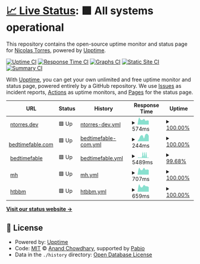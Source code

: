 # [📈 Live Status](https://ntgussoni.github.io/mn-test): <!--live status--> **🟩 All systems operational**

This repository contains the open-source uptime monitor and status page for [Nicolas Torres](https://ntgussoni.github.io/mn-test), powered by [Upptime](https://github.com/upptime/upptime).

[![Uptime CI](https://github.com/ntgussoni/mn-test/workflows/Uptime%20CI/badge.svg)](https://github.com/ntgussoni/mn-test/actions?query=workflow%3A%22Uptime+CI%22)
[![Response Time CI](https://github.com/ntgussoni/mn-test/workflows/Response%20Time%20CI/badge.svg)](https://github.com/ntgussoni/mn-test/actions?query=workflow%3A%22Response+Time+CI%22)
[![Graphs CI](https://github.com/ntgussoni/mn-test/workflows/Graphs%20CI/badge.svg)](https://github.com/ntgussoni/mn-test/actions?query=workflow%3A%22Graphs+CI%22)
[![Static Site CI](https://github.com/ntgussoni/mn-test/workflows/Static%20Site%20CI/badge.svg)](https://github.com/ntgussoni/mn-test/actions?query=workflow%3A%22Static+Site+CI%22)
[![Summary CI](https://github.com/ntgussoni/mn-test/workflows/Summary%20CI/badge.svg)](https://github.com/ntgussoni/mn-test/actions?query=workflow%3A%22Summary+CI%22)

With [Upptime](https://upptime.js.org), you can get your own unlimited and free uptime monitor and status page, powered entirely by a GitHub repository. We use [Issues](https://github.com/ntgussoni/mn-test/issues) as incident reports, [Actions](https://github.com/ntgussoni/mn-test/actions) as uptime monitors, and [Pages](https://ntgussoni.github.io/mn-test) for the status page.

<!--start: status pages-->
<!-- This summary is generated by Upptime (https://github.com/upptime/upptime) -->
<!-- Do not edit this manually, your changes will be overwritten -->
<!-- prettier-ignore -->
| URL | Status | History | Response Time | Uptime |
| --- | ------ | ------- | ------------- | ------ |
| <img alt="" src="https://icons.duckduckgo.com/ip3/ntorres.dev.ico" height="13"> [ntorres.dev](https://ntorres.dev) | 🟩 Up | [ntorres-dev.yml](https://github.com/ntgussoni/mn-test/commits/HEAD/history/ntorres-dev.yml) | <details><summary><img alt="Response time graph" src="./graphs/ntorres-dev/response-time-week.png" height="20"> 574ms</summary><br><a href="https://ntgussoni.github.io/mn-test/history/ntorres-dev"><img alt="Response time 628" src="https://img.shields.io/endpoint?url=https%3A%2F%2Fraw.githubusercontent.com%2Fntgussoni%2Fmn-test%2FHEAD%2Fapi%2Fntorres-dev%2Fresponse-time.json"></a><br><a href="https://ntgussoni.github.io/mn-test/history/ntorres-dev"><img alt="24-hour response time 454" src="https://img.shields.io/endpoint?url=https%3A%2F%2Fraw.githubusercontent.com%2Fntgussoni%2Fmn-test%2FHEAD%2Fapi%2Fntorres-dev%2Fresponse-time-day.json"></a><br><a href="https://ntgussoni.github.io/mn-test/history/ntorres-dev"><img alt="7-day response time 574" src="https://img.shields.io/endpoint?url=https%3A%2F%2Fraw.githubusercontent.com%2Fntgussoni%2Fmn-test%2FHEAD%2Fapi%2Fntorres-dev%2Fresponse-time-week.json"></a><br><a href="https://ntgussoni.github.io/mn-test/history/ntorres-dev"><img alt="30-day response time 625" src="https://img.shields.io/endpoint?url=https%3A%2F%2Fraw.githubusercontent.com%2Fntgussoni%2Fmn-test%2FHEAD%2Fapi%2Fntorres-dev%2Fresponse-time-month.json"></a><br><a href="https://ntgussoni.github.io/mn-test/history/ntorres-dev"><img alt="1-year response time 628" src="https://img.shields.io/endpoint?url=https%3A%2F%2Fraw.githubusercontent.com%2Fntgussoni%2Fmn-test%2FHEAD%2Fapi%2Fntorres-dev%2Fresponse-time-year.json"></a></details> | <details><summary><a href="https://ntgussoni.github.io/mn-test/history/ntorres-dev">100.00%</a></summary><a href="https://ntgussoni.github.io/mn-test/history/ntorres-dev"><img alt="All-time uptime 99.67%" src="https://img.shields.io/endpoint?url=https%3A%2F%2Fraw.githubusercontent.com%2Fntgussoni%2Fmn-test%2FHEAD%2Fapi%2Fntorres-dev%2Fuptime.json"></a><br><a href="https://ntgussoni.github.io/mn-test/history/ntorres-dev"><img alt="24-hour uptime 100.00%" src="https://img.shields.io/endpoint?url=https%3A%2F%2Fraw.githubusercontent.com%2Fntgussoni%2Fmn-test%2FHEAD%2Fapi%2Fntorres-dev%2Fuptime-day.json"></a><br><a href="https://ntgussoni.github.io/mn-test/history/ntorres-dev"><img alt="7-day uptime 100.00%" src="https://img.shields.io/endpoint?url=https%3A%2F%2Fraw.githubusercontent.com%2Fntgussoni%2Fmn-test%2FHEAD%2Fapi%2Fntorres-dev%2Fuptime-week.json"></a><br><a href="https://ntgussoni.github.io/mn-test/history/ntorres-dev"><img alt="30-day uptime 100.00%" src="https://img.shields.io/endpoint?url=https%3A%2F%2Fraw.githubusercontent.com%2Fntgussoni%2Fmn-test%2FHEAD%2Fapi%2Fntorres-dev%2Fuptime-month.json"></a><br><a href="https://ntgussoni.github.io/mn-test/history/ntorres-dev"><img alt="1-year uptime 99.67%" src="https://img.shields.io/endpoint?url=https%3A%2F%2Fraw.githubusercontent.com%2Fntgussoni%2Fmn-test%2FHEAD%2Fapi%2Fntorres-dev%2Fuptime-year.json"></a></details>
| <img alt="" src="https://icons.duckduckgo.com/ip3/bedtimefable.com.ico" height="13"> [bedtimefable.com](https://bedtimefable.com) | 🟩 Up | [bedtimefable-com.yml](https://github.com/ntgussoni/mn-test/commits/HEAD/history/bedtimefable-com.yml) | <details><summary><img alt="Response time graph" src="./graphs/bedtimefable-com/response-time-week.png" height="20"> 244ms</summary><br><a href="https://ntgussoni.github.io/mn-test/history/bedtimefable-com"><img alt="Response time 273" src="https://img.shields.io/endpoint?url=https%3A%2F%2Fraw.githubusercontent.com%2Fntgussoni%2Fmn-test%2FHEAD%2Fapi%2Fbedtimefable-com%2Fresponse-time.json"></a><br><a href="https://ntgussoni.github.io/mn-test/history/bedtimefable-com"><img alt="24-hour response time 254" src="https://img.shields.io/endpoint?url=https%3A%2F%2Fraw.githubusercontent.com%2Fntgussoni%2Fmn-test%2FHEAD%2Fapi%2Fbedtimefable-com%2Fresponse-time-day.json"></a><br><a href="https://ntgussoni.github.io/mn-test/history/bedtimefable-com"><img alt="7-day response time 244" src="https://img.shields.io/endpoint?url=https%3A%2F%2Fraw.githubusercontent.com%2Fntgussoni%2Fmn-test%2FHEAD%2Fapi%2Fbedtimefable-com%2Fresponse-time-week.json"></a><br><a href="https://ntgussoni.github.io/mn-test/history/bedtimefable-com"><img alt="30-day response time 337" src="https://img.shields.io/endpoint?url=https%3A%2F%2Fraw.githubusercontent.com%2Fntgussoni%2Fmn-test%2FHEAD%2Fapi%2Fbedtimefable-com%2Fresponse-time-month.json"></a><br><a href="https://ntgussoni.github.io/mn-test/history/bedtimefable-com"><img alt="1-year response time 273" src="https://img.shields.io/endpoint?url=https%3A%2F%2Fraw.githubusercontent.com%2Fntgussoni%2Fmn-test%2FHEAD%2Fapi%2Fbedtimefable-com%2Fresponse-time-year.json"></a></details> | <details><summary><a href="https://ntgussoni.github.io/mn-test/history/bedtimefable-com">100.00%</a></summary><a href="https://ntgussoni.github.io/mn-test/history/bedtimefable-com"><img alt="All-time uptime 99.73%" src="https://img.shields.io/endpoint?url=https%3A%2F%2Fraw.githubusercontent.com%2Fntgussoni%2Fmn-test%2FHEAD%2Fapi%2Fbedtimefable-com%2Fuptime.json"></a><br><a href="https://ntgussoni.github.io/mn-test/history/bedtimefable-com"><img alt="24-hour uptime 100.00%" src="https://img.shields.io/endpoint?url=https%3A%2F%2Fraw.githubusercontent.com%2Fntgussoni%2Fmn-test%2FHEAD%2Fapi%2Fbedtimefable-com%2Fuptime-day.json"></a><br><a href="https://ntgussoni.github.io/mn-test/history/bedtimefable-com"><img alt="7-day uptime 100.00%" src="https://img.shields.io/endpoint?url=https%3A%2F%2Fraw.githubusercontent.com%2Fntgussoni%2Fmn-test%2FHEAD%2Fapi%2Fbedtimefable-com%2Fuptime-week.json"></a><br><a href="https://ntgussoni.github.io/mn-test/history/bedtimefable-com"><img alt="30-day uptime 100.00%" src="https://img.shields.io/endpoint?url=https%3A%2F%2Fraw.githubusercontent.com%2Fntgussoni%2Fmn-test%2FHEAD%2Fapi%2Fbedtimefable-com%2Fuptime-month.json"></a><br><a href="https://ntgussoni.github.io/mn-test/history/bedtimefable-com"><img alt="1-year uptime 99.73%" src="https://img.shields.io/endpoint?url=https%3A%2F%2Fraw.githubusercontent.com%2Fntgussoni%2Fmn-test%2FHEAD%2Fapi%2Fbedtimefable-com%2Fuptime-year.json"></a></details>
| <img alt="" src="https://icons.duckduckgo.com/ip3/bedtimefable.ai.ico" height="13"> [bedtimefable](https://bedtimefable.ai) | 🟩 Up | [bedtimefable.yml](https://github.com/ntgussoni/mn-test/commits/HEAD/history/bedtimefable.yml) | <details><summary><img alt="Response time graph" src="./graphs/bedtimefable/response-time-week.png" height="20"> 5489ms</summary><br><a href="https://ntgussoni.github.io/mn-test/history/bedtimefable"><img alt="Response time 1454" src="https://img.shields.io/endpoint?url=https%3A%2F%2Fraw.githubusercontent.com%2Fntgussoni%2Fmn-test%2FHEAD%2Fapi%2Fbedtimefable%2Fresponse-time.json"></a><br><a href="https://ntgussoni.github.io/mn-test/history/bedtimefable"><img alt="24-hour response time 942" src="https://img.shields.io/endpoint?url=https%3A%2F%2Fraw.githubusercontent.com%2Fntgussoni%2Fmn-test%2FHEAD%2Fapi%2Fbedtimefable%2Fresponse-time-day.json"></a><br><a href="https://ntgussoni.github.io/mn-test/history/bedtimefable"><img alt="7-day response time 5489" src="https://img.shields.io/endpoint?url=https%3A%2F%2Fraw.githubusercontent.com%2Fntgussoni%2Fmn-test%2FHEAD%2Fapi%2Fbedtimefable%2Fresponse-time-week.json"></a><br><a href="https://ntgussoni.github.io/mn-test/history/bedtimefable"><img alt="30-day response time 2697" src="https://img.shields.io/endpoint?url=https%3A%2F%2Fraw.githubusercontent.com%2Fntgussoni%2Fmn-test%2FHEAD%2Fapi%2Fbedtimefable%2Fresponse-time-month.json"></a><br><a href="https://ntgussoni.github.io/mn-test/history/bedtimefable"><img alt="1-year response time 1454" src="https://img.shields.io/endpoint?url=https%3A%2F%2Fraw.githubusercontent.com%2Fntgussoni%2Fmn-test%2FHEAD%2Fapi%2Fbedtimefable%2Fresponse-time-year.json"></a></details> | <details><summary><a href="https://ntgussoni.github.io/mn-test/history/bedtimefable">99.68%</a></summary><a href="https://ntgussoni.github.io/mn-test/history/bedtimefable"><img alt="All-time uptime 99.69%" src="https://img.shields.io/endpoint?url=https%3A%2F%2Fraw.githubusercontent.com%2Fntgussoni%2Fmn-test%2FHEAD%2Fapi%2Fbedtimefable%2Fuptime.json"></a><br><a href="https://ntgussoni.github.io/mn-test/history/bedtimefable"><img alt="24-hour uptime 100.00%" src="https://img.shields.io/endpoint?url=https%3A%2F%2Fraw.githubusercontent.com%2Fntgussoni%2Fmn-test%2FHEAD%2Fapi%2Fbedtimefable%2Fuptime-day.json"></a><br><a href="https://ntgussoni.github.io/mn-test/history/bedtimefable"><img alt="7-day uptime 99.68%" src="https://img.shields.io/endpoint?url=https%3A%2F%2Fraw.githubusercontent.com%2Fntgussoni%2Fmn-test%2FHEAD%2Fapi%2Fbedtimefable%2Fuptime-week.json"></a><br><a href="https://ntgussoni.github.io/mn-test/history/bedtimefable"><img alt="30-day uptime 99.93%" src="https://img.shields.io/endpoint?url=https%3A%2F%2Fraw.githubusercontent.com%2Fntgussoni%2Fmn-test%2FHEAD%2Fapi%2Fbedtimefable%2Fuptime-month.json"></a><br><a href="https://ntgussoni.github.io/mn-test/history/bedtimefable"><img alt="1-year uptime 99.69%" src="https://img.shields.io/endpoint?url=https%3A%2F%2Fraw.githubusercontent.com%2Fntgussoni%2Fmn-test%2FHEAD%2Fapi%2Fbedtimefable%2Fuptime-year.json"></a></details>
| <img alt="" src="https://icons.duckduckgo.com/ip3/www.maidofhonorspeech.net.ico" height="13"> [mh](https://www.maidofhonorspeech.net) | 🟩 Up | [mh.yml](https://github.com/ntgussoni/mn-test/commits/HEAD/history/mh.yml) | <details><summary><img alt="Response time graph" src="./graphs/mh/response-time-week.png" height="20"> 707ms</summary><br><a href="https://ntgussoni.github.io/mn-test/history/mh"><img alt="Response time 677" src="https://img.shields.io/endpoint?url=https%3A%2F%2Fraw.githubusercontent.com%2Fntgussoni%2Fmn-test%2FHEAD%2Fapi%2Fmh%2Fresponse-time.json"></a><br><a href="https://ntgussoni.github.io/mn-test/history/mh"><img alt="24-hour response time 606" src="https://img.shields.io/endpoint?url=https%3A%2F%2Fraw.githubusercontent.com%2Fntgussoni%2Fmn-test%2FHEAD%2Fapi%2Fmh%2Fresponse-time-day.json"></a><br><a href="https://ntgussoni.github.io/mn-test/history/mh"><img alt="7-day response time 707" src="https://img.shields.io/endpoint?url=https%3A%2F%2Fraw.githubusercontent.com%2Fntgussoni%2Fmn-test%2FHEAD%2Fapi%2Fmh%2Fresponse-time-week.json"></a><br><a href="https://ntgussoni.github.io/mn-test/history/mh"><img alt="30-day response time 698" src="https://img.shields.io/endpoint?url=https%3A%2F%2Fraw.githubusercontent.com%2Fntgussoni%2Fmn-test%2FHEAD%2Fapi%2Fmh%2Fresponse-time-month.json"></a><br><a href="https://ntgussoni.github.io/mn-test/history/mh"><img alt="1-year response time 677" src="https://img.shields.io/endpoint?url=https%3A%2F%2Fraw.githubusercontent.com%2Fntgussoni%2Fmn-test%2FHEAD%2Fapi%2Fmh%2Fresponse-time-year.json"></a></details> | <details><summary><a href="https://ntgussoni.github.io/mn-test/history/mh">100.00%</a></summary><a href="https://ntgussoni.github.io/mn-test/history/mh"><img alt="All-time uptime 99.97%" src="https://img.shields.io/endpoint?url=https%3A%2F%2Fraw.githubusercontent.com%2Fntgussoni%2Fmn-test%2FHEAD%2Fapi%2Fmh%2Fuptime.json"></a><br><a href="https://ntgussoni.github.io/mn-test/history/mh"><img alt="24-hour uptime 100.00%" src="https://img.shields.io/endpoint?url=https%3A%2F%2Fraw.githubusercontent.com%2Fntgussoni%2Fmn-test%2FHEAD%2Fapi%2Fmh%2Fuptime-day.json"></a><br><a href="https://ntgussoni.github.io/mn-test/history/mh"><img alt="7-day uptime 100.00%" src="https://img.shields.io/endpoint?url=https%3A%2F%2Fraw.githubusercontent.com%2Fntgussoni%2Fmn-test%2FHEAD%2Fapi%2Fmh%2Fuptime-week.json"></a><br><a href="https://ntgussoni.github.io/mn-test/history/mh"><img alt="30-day uptime 100.00%" src="https://img.shields.io/endpoint?url=https%3A%2F%2Fraw.githubusercontent.com%2Fntgussoni%2Fmn-test%2FHEAD%2Fapi%2Fmh%2Fuptime-month.json"></a><br><a href="https://ntgussoni.github.io/mn-test/history/mh"><img alt="1-year uptime 99.97%" src="https://img.shields.io/endpoint?url=https%3A%2F%2Fraw.githubusercontent.com%2Fntgussoni%2Fmn-test%2FHEAD%2Fapi%2Fmh%2Fuptime-year.json"></a></details>
| <img alt="" src="https://icons.duckduckgo.com/ip3/www.howtobebestman.com.ico" height="13"> [htbbm](https://www.howtobebestman.com) | 🟩 Up | [htbbm.yml](https://github.com/ntgussoni/mn-test/commits/HEAD/history/htbbm.yml) | <details><summary><img alt="Response time graph" src="./graphs/htbbm/response-time-week.png" height="20"> 659ms</summary><br><a href="https://ntgussoni.github.io/mn-test/history/htbbm"><img alt="Response time 666" src="https://img.shields.io/endpoint?url=https%3A%2F%2Fraw.githubusercontent.com%2Fntgussoni%2Fmn-test%2FHEAD%2Fapi%2Fhtbbm%2Fresponse-time.json"></a><br><a href="https://ntgussoni.github.io/mn-test/history/htbbm"><img alt="24-hour response time 544" src="https://img.shields.io/endpoint?url=https%3A%2F%2Fraw.githubusercontent.com%2Fntgussoni%2Fmn-test%2FHEAD%2Fapi%2Fhtbbm%2Fresponse-time-day.json"></a><br><a href="https://ntgussoni.github.io/mn-test/history/htbbm"><img alt="7-day response time 659" src="https://img.shields.io/endpoint?url=https%3A%2F%2Fraw.githubusercontent.com%2Fntgussoni%2Fmn-test%2FHEAD%2Fapi%2Fhtbbm%2Fresponse-time-week.json"></a><br><a href="https://ntgussoni.github.io/mn-test/history/htbbm"><img alt="30-day response time 681" src="https://img.shields.io/endpoint?url=https%3A%2F%2Fraw.githubusercontent.com%2Fntgussoni%2Fmn-test%2FHEAD%2Fapi%2Fhtbbm%2Fresponse-time-month.json"></a><br><a href="https://ntgussoni.github.io/mn-test/history/htbbm"><img alt="1-year response time 666" src="https://img.shields.io/endpoint?url=https%3A%2F%2Fraw.githubusercontent.com%2Fntgussoni%2Fmn-test%2FHEAD%2Fapi%2Fhtbbm%2Fresponse-time-year.json"></a></details> | <details><summary><a href="https://ntgussoni.github.io/mn-test/history/htbbm">100.00%</a></summary><a href="https://ntgussoni.github.io/mn-test/history/htbbm"><img alt="All-time uptime 99.96%" src="https://img.shields.io/endpoint?url=https%3A%2F%2Fraw.githubusercontent.com%2Fntgussoni%2Fmn-test%2FHEAD%2Fapi%2Fhtbbm%2Fuptime.json"></a><br><a href="https://ntgussoni.github.io/mn-test/history/htbbm"><img alt="24-hour uptime 100.00%" src="https://img.shields.io/endpoint?url=https%3A%2F%2Fraw.githubusercontent.com%2Fntgussoni%2Fmn-test%2FHEAD%2Fapi%2Fhtbbm%2Fuptime-day.json"></a><br><a href="https://ntgussoni.github.io/mn-test/history/htbbm"><img alt="7-day uptime 100.00%" src="https://img.shields.io/endpoint?url=https%3A%2F%2Fraw.githubusercontent.com%2Fntgussoni%2Fmn-test%2FHEAD%2Fapi%2Fhtbbm%2Fuptime-week.json"></a><br><a href="https://ntgussoni.github.io/mn-test/history/htbbm"><img alt="30-day uptime 99.96%" src="https://img.shields.io/endpoint?url=https%3A%2F%2Fraw.githubusercontent.com%2Fntgussoni%2Fmn-test%2FHEAD%2Fapi%2Fhtbbm%2Fuptime-month.json"></a><br><a href="https://ntgussoni.github.io/mn-test/history/htbbm"><img alt="1-year uptime 99.96%" src="https://img.shields.io/endpoint?url=https%3A%2F%2Fraw.githubusercontent.com%2Fntgussoni%2Fmn-test%2FHEAD%2Fapi%2Fhtbbm%2Fuptime-year.json"></a></details>

<!--end: status pages-->

[**Visit our status website →**](https://ntgussoni.github.io/mn-test)

## 📄 License

- Powered by: [Upptime](https://github.com/upptime/upptime)
- Code: [MIT](./LICENSE) © [Anand Chowdhary](https://anandchowdhary.com), supported by [Pabio](https://pabio.com)
- Data in the `./history` directory: [Open Database License](https://opendatacommons.org/licenses/odbl/1-0/)
